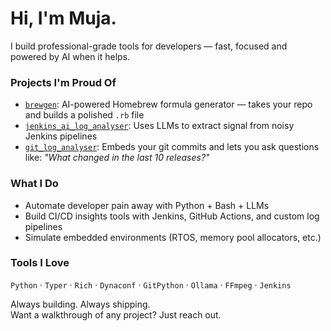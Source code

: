 # Hi, I'm Muja.

I build professional-grade tools for developers — fast, focused and powered by AI when it helps.

### Projects I'm Proud Of

-  [`brewgen`](https://github.com/mujasoft/brewgen): AI-powered Homebrew formula generator — takes your repo and builds a polished `.rb` file
-  [`jenkins_ai_log_analyser`](https://github.com/mujasoft/jenkins_ai_log_analyser): Uses LLMs to extract signal from noisy Jenkins pipelines
-  [`git_log_analyser`](https://github.com/mujasoft/git_log_analyser): Embeds your git commits and lets you ask questions like: _"What changed in the last 10 releases?"_

###  What I Do
- Automate developer pain away with Python + Bash + LLMs
- Build CI/CD insights tools with Jenkins, GitHub Actions, and custom log pipelines
- Simulate embedded environments (RTOS, memory pool allocators, etc.)

### Tools I Love
`Python` · `Typer` · `Rich` · `Dynaconf` · `GitPython` · `Ollama`  · `FFmpeg` · `Jenkins`



Always building. Always shipping.  
Want a walkthrough of any project? Just reach out.
